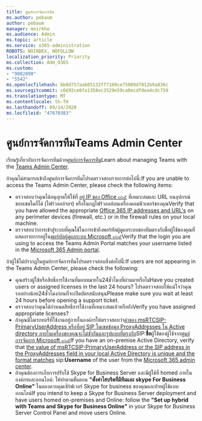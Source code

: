 ```yaml
---
title: ศูนย์การจัดการทีม
ms.author: pebaum
author: pebaum
manager: mnirkhe
ms.audience: Admin
ms.topic: article
ms.service: o365-administration
ROBOTS: NOINDEX, NOFOLLOW
localization_priority: Priority
ms.collection: Adm_O365
ms.custom:
- "9002890"
- "5542"
ms.openlocfilehash: bb0d757aab05132ff7169ce75009d7012b9a836c
ms.sourcegitcommit: c6692ce0fa1358ec3529e59ca0ecdfdea4cdc759
ms.translationtype: MT
ms.contentlocale: th-TH
ms.lasthandoff: 09/14/2020
ms.locfileid: "47670383"
---
```

# <a name="teams-admin-center"></a><span data-ttu-id="51b2c-102">ศูนย์การจัดการทีม</span><span class="sxs-lookup"><span data-stu-id="51b2c-102">Teams Admin Center</span></span>

<span data-ttu-id="51b2c-103">เรียนรู้เกี่ยวกับการจัดการทีมด้วย[ศูนย์การจัดการทีม](https://docs.microsoft.com/microsoftteams/manage-teams-skypeforbusiness-admin-center)</span><span class="sxs-lookup"><span data-stu-id="51b2c-103">Learn about managing Teams with the [Teams Admin Center](https://docs.microsoft.com/microsoftteams/manage-teams-skypeforbusiness-admin-center).</span></span>

<span data-ttu-id="51b2c-104">ถ้าคุณไม่สามารถเข้าถึงศูนย์การจัดการทีมโปรดตรวจสอบรายการต่อไปนี้:</span><span class="sxs-lookup"><span data-stu-id="51b2c-104">If you are unable to access the Teams Admin Center, please check the following items:</span></span>

- <span data-ttu-id="51b2c-105">ตรวจสอบว่าคุณได้อนุญาตให้ใช้ที่ [อยู่ IP ของ Office ๓๖๕](https://docs.microsoft.com/Office365/Enterprise/office-365-ip-web-service) ที่เหมาะสมและ URL บนอุปกรณ์ขอบเขตใดก็ได้ (ไฟร์วอลล์ฯลฯ) หรือในกฎไฟร์วอลล์บนเครื่องคอมพิวเตอร์ของคุณ</span><span class="sxs-lookup"><span data-stu-id="51b2c-105">Verify that you have allowed the appropriate [Office 365 IP addresses and URL's](https://docs.microsoft.com/Office365/Enterprise/office-365-ip-web-service) on any perimeter devices (firewall, etc.) or in the firewall rules on your local machine.</span></span>
- <span data-ttu-id="51b2c-106">ตรวจสอบว่าการเข้าสู่ระบบที่คุณใช้ในการเข้าถึงพอร์ทัลผู้ดูแลระบบของทีมตรงกับชื่อผู้ใช้ของคุณที่แสดงรายการอยู่ใน[พอร์ทัลผู้ดูแลระบบ Microsoft ๓๖๕](https://admin.microsoft.com/Adminportal/Home?source=applauncher#/users)</span><span class="sxs-lookup"><span data-stu-id="51b2c-106">Verify that the login you are using to access the Teams Admin Portal matches your username listed in the [Microsoft 365 Admin portal](https://admin.microsoft.com/Adminportal/Home?source=applauncher#/users).</span></span>

<span data-ttu-id="51b2c-107">ถ้าผู้ใช้ไม่ปรากฏในศูนย์การจัดการทีมโปรดตรวจสอบสิ่งต่อไปนี้:</span><span class="sxs-lookup"><span data-stu-id="51b2c-107">If users are not appearing in the Teams Admin Center, please check the following:</span></span>

- <span data-ttu-id="51b2c-108">คุณสร้างผู้ใช้หรือสิทธิ์การใช้งานที่มอบหมายใน24ชั่วโมงที่ผ่านมาหรือไม่</span><span class="sxs-lookup"><span data-stu-id="51b2c-108">Have you created users or assigned licenses in the last 24 hours?</span></span> <span data-ttu-id="51b2c-109">โปรดตรวจสอบให้แน่ใจว่าคุณรออย่างน้อย24ชั่วโมงก่อนที่จะเปิดบัตรสนับสนุน</span><span class="sxs-lookup"><span data-stu-id="51b2c-109">Please make sure you wait at least 24 hours before opening a support ticket.</span></span>
- <span data-ttu-id="51b2c-110">ตรวจสอบว่าคุณได้กำหนดสิทธิ์การใช้งานที่เหมาะสมแล้วหรือยัง</span><span class="sxs-lookup"><span data-stu-id="51b2c-110">Verify you have assigned appropriate licenses?</span></span>
- <span data-ttu-id="51b2c-111">ถ้าคุณมีไดเรกทอรีที่ใช้งานอยู่ภายในองค์กรให้ตรวจสอบว่า[ค่าของ msRTCSIP-PrimaryUserAddress หรือที่อยู่ SIP ในเขตข้อมูล ProxyAddresses ใน Active directory ภายในเครื่องของคุณจะไม่ซ้ำกันและรูปแบบที่ตรงกับ](https://docs.microsoft.com/skypeforbusiness/troubleshoot/online-configuration/msrtcsip-primaryuseraddress-proxyaddaddress)SIP:**ชื่อ**ผู้ใช้ของผู้ใช้จาก[ศูนย์การจัดการ Microsoft ๓๖๕](https://admin.microsoft.com/Adminportal/Home?source=applauncher#/users)</span><span class="sxs-lookup"><span data-stu-id="51b2c-111">If you have an on-premise Active Directory, verify that [the value of msRTCSIP-PrimaryUserAddress or the SIP address in the ProxyAddresses field in your local Active Directory is unique and the format matches](https://docs.microsoft.com/skypeforbusiness/troubleshoot/online-configuration/msrtcsip-primaryuseraddress-proxyaddaddress) sip:**Username** of the user from the [Microsoft 365 admin center](https://admin.microsoft.com/Adminportal/Home?source=applauncher#/users).</span></span>
- <span data-ttu-id="51b2c-112">ถ้าคุณต้องการเก็บการปรับใช้ Skype for Business Server และมีผู้ใช้ที่ homed ภายในองค์กรและออนไลน์: ให้ทำตามขั้นตอน **"ตั้งค่าไฮบริดที่มีทีมและ skype For Business Online"** ในแผงควบคุมเซิร์ฟเวอร์ Skype for business ของคุณและย้ายผู้ใช้แบบออนไลน์</span><span class="sxs-lookup"><span data-stu-id="51b2c-112">If you intend to keep a Skype for Business Server deployment and have users homed on-premises and Online: follow the **"Set up hybrid with Teams and Skype for Business Online"** in your Skype for Business Server Control Panel and move users Online.</span></span>
